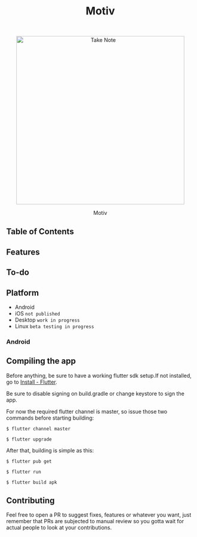 <h1 align="center">  Motiv
 </h1> <br>
<p align="center">
    <img alt="Take Note" title="GitPoint" src="https://user-images.githubusercontent.com/97199759/191323720-adea0c92-52b7-48fb-9196-4b3b4d4908e9.png" width="450">
  </a>
</p>

<p align="center">
  Motiv
</p>

<!-- <p align="center">
  <a href="https://itunes.apple.com/us/app/gitpoint/id1251245162?mt=8">
    <img alt="Download on the App Store" title="App Store" src="http://i.imgur.com/0n2zqHD.png" width="140">
  </a>

  <a href="https://play.google.com/store/apps/details?id=com.gitpoint">
    <img alt="Get it on Google Play" title="Google Play" src="http://i.imgur.com/mtGRPuM.png" width="140">
  </a>
</p> -->

<!-- START doctoc generated TOC please keep comment here to allow auto update -->
<!-- DON'T EDIT THIS SECTION, INSTEAD RE-RUN doctoc TO UPDATE -->

## Table of Contents

<!-- END doctoc generated TOC please keep comment here to allow auto update -->

## Features

## To-do

## Platform

- Android
- iOS `not published`
- Desktop `work in progress`
- Linux `beta testing in progress`

### Android

## Compiling the app

Before anything, be sure to have a working flutter sdk setup.If not installed, go to [Install - Flutter](https://docs.flutter.dev/get-started/install).

Be sure to disable signing on build.gradle or change keystore to sign the app.

For now the required flutter channel is master, so issue those two commands before starting building:

```
$ flutter channel master
```

```
$ flutter upgrade
```

After that, building is simple as this:

```
$ flutter pub get
```

```
$ flutter run
```

```
$ flutter build apk
```

## Contributing

Feel free to open a PR to suggest fixes, features or whatever you want, just remember that PRs are subjected to manual review so you gotta wait for actual people to look at your contributions.
